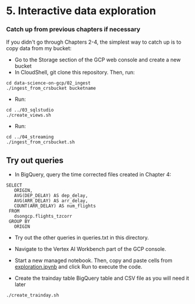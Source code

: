 # 5. Interactive data exploration

### Catch up from previous chapters if necessary
If you didn't go through Chapters 2-4, the simplest way to catch up is to copy data from my bucket:
* Go to the Storage section of the GCP web console and create a new bucket
* In CloudShell, git clone this repository. Then, run:
```
cd data-science-on-gcp/02_ingest
./ingest_from_crsbucket bucketname
```
* Run:
```
cd ../03_sqlstudio
./create_views.sh
```
* Run:
```
cd ../04_streaming
./ingest_from_crsbucket.sh
```

## Try out queries
* In BigQuery, query the time corrected files created in Chapter 4:
```
SELECT
   ORIGIN,
   AVG(DEP_DELAY) AS dep_delay,
   AVG(ARR_DELAY) AS arr_delay,
   COUNT(ARR_DELAY) AS num_flights
 FROM
   dsongcp.flights_tzcorr
 GROUP BY
   ORIGIN
```
* Try out the other queries in queries.txt in this directory.

* Navigate to the Vertex AI Workbench part of the GCP console.

* Start a new managed notebook. Then, copy and paste cells from <a href="exploration.ipynb">exploration.ipynb</a> and click Run to execute the code.

* Create the trainday table BigQuery table and CSV file as you will need it later

```
./create_trainday.sh
```